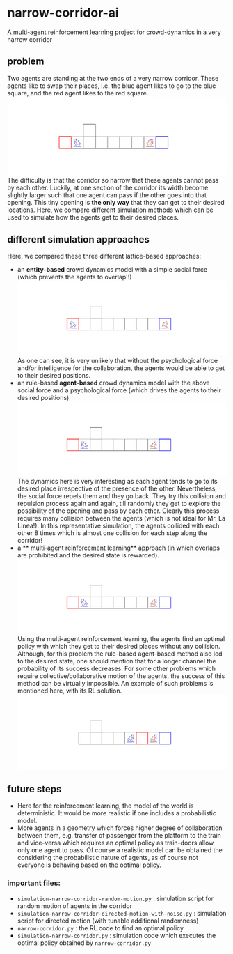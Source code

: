 # narrow-corridor-ai
A multi-agent reinforcement learning project for crowd-dynamics in a very narrow corridor

## problem 
Two agents are standing at the two ends of a very narrow corridor. These agents like to swap their places, i.e. the blue agent likes to go to the blue square, and the red agent likes to the red square.
![www](./results/RL-sim/initial_state.png)
The difficulty is that the corridor so narrow that these agents cannot pass by each other. Luckily, at one section of the corridor its width become slightly larger such that one agent can pass if the other goes into that opening. 
This tiny opening is **the only way** that they can get to their desired locations. Here, we compare different simulation methods which can be used to simulate how the agents get to their desired places.

## different simulation approaches
Here, we compared these three different lattice-based approaches:
* an **entity-based** crowd dynamics model with a simple social force (which prevents the agents to overlap!!)
![www](./results/random-walkers/random-walker.gif)
As one can see, it is very unlikely that without the psychological force and/or intelligence for the collaboration, the agents would be able to get to their desired positions.
* an rule-based **agent-based** crowd dynamics model with the above social force and a psychological force (which drives the agents to their desired positions)
![www](./results/directed-motion/directed-walker.gif)
The dynamics here is very interesting as each agent tends to go to its desired place irrespective of the presence of the other. Nevertheless, the social force repels them and they go back. They try this collision and repulsion process again and again, till randomly they get to explore the possibility of the opening and pass by each other.
Clearly this process requires many collision between the agents (which is not ideal for Mr. La Linea!). In this representative simulation, the agents collided with each other 8 times which is almost one collision for each step along the corridor!
* a ** multi-agent reinforcement learning** approach (in which overlaps are prohibited and the desired state is rewarded).
![www](./results/RL-sim/narrow-corridor-animation.gif)
Using the multi-agent reinforcement learning, the agents find an optimal policy with which they get to their desired places without any collision. 
Although, for this problem the rule-based agent-based method also led to the desired state, one should mention that for a longer channel the probability of its success decreases. For some other problems which require collective/collaborative motion of the agents, the success of this method can be virtually impossible. An example of such problems is mentioned here, with its RL solution.
![www](./results/RL-a-more-collaborative-problem/narrow-corridor-v-2.gif)

## future steps
* Here for the reinforcement learning, the model of the world is deterministic. It would be more realistic if one includes a probabilistic model.
* More agents in a geometry which forces higher degree of collaboration between them, e.g. transfer of passenger from the platform to the train and vice-versa which requires an optimal policy as train-doors allow only one agent to pass. Of course a realistic model can be obtained the considering the probabilistic nature of agents, as of course not everyone is behaving based on the optimal policy.

### important files:
* `simulation-narrow-corridor-random-motion.py` : simulation script for random motion of agents in the corridor
* `simulation-narrow-corridor-directed-motion-with-noise.py` : simulation script for directed motion (with tunable additional randomness)
* `narrow-corridor.py` : the RL code to find an optimal policy
* `simulation-narrow-corridor.py` : simulation code which executes the optimal policy obtained by `narrow-corridor.py`
